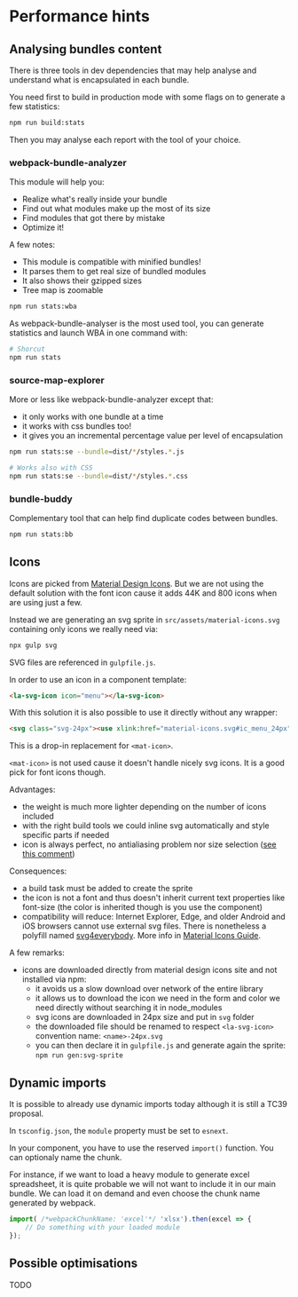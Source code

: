
# Performance hints

## Analysing bundles content

There is three tools in dev dependencies that may help analyse and understand what is encapsulated in each bundle.

You need first to build in production mode with some flags on to generate a few statistics:

```bash
npm run build:stats
```

Then you may analyse each report with the tool of your choice.

### webpack-bundle-analyzer

This module will help you:

- Realize what's really inside your bundle
- Find out what modules make up the most of its size
- Find modules that got there by mistake
- Optimize it!

A few notes:

- This module is compatible with minified bundles!
- It parses them to get real size of bundled modules
- It also shows their gzipped sizes
- Tree map is zoomable

```bash
npm run stats:wba
```

As webpack-bundle-analyser is the most used tool, you can generate statistics and launch WBA in one command with:

```bash
# Shorcut
npm run stats
```

### source-map-explorer

More or less like webpack-bundle-analyzer except that:

- it only works with one bundle at a time
- it works with css bundles too!
- it gives you an incremental percentage value per level of encapsulation

```bash
npm run stats:se --bundle=dist/*/styles.*.js

# Works also with CSS
npm run stats:se --bundle=dist/*/styles.*.css
```

### bundle-buddy

Complementary tool that can help find duplicate codes between bundles.

```bash
npm run stats:bb
```

## Icons

Icons are picked from [Material Design Icons]. But we are not using the default solution with the font icon cause it adds 44K and 800 icons when are using just a few.

Instead we are generating an svg sprite in `src/assets/material-icons.svg` containing only icons we really need via:

```bash
npx gulp svg
```

SVG files are referenced in `gulpfile.js`.

In order to use an icon in a component template:

```html
<la-svg-icon icon="menu"></la-svg-icon>
```

With this solution it is also possible to use it directly without any wrapper:

```html
<svg class="svg-24px"><use xlink:href="material-icons.svg#ic_menu_24px"></use></svg>
```

This is a drop-in replacement for `<mat-icon>`.

`<mat-icon>` is not used cause it doesn't handle nicely svg icons. It is a good pick for font icons though.

Advantages:

- the weight is much more lighter depending on the number of icons included
- with the right build tools we could inline svg automatically and style specific parts if needed
- icon is always perfect, no antialiasing problem nor size selection ([see this comment](https://github.com/google/material-design-icons/issues/582#issuecomment-287492782))

Consequences:

- a build task must be added to create the sprite
- the icon is not a font and thus doesn't inherit current text properties like font-size (the color is inherited though is you use the component)
- compatibility will reduce: Internet Explorer, Edge, and older Android and iOS browsers cannot use external svg files. There is nonetheless a polyfill named [svg4everybody](https://github.com/jonathantneal/svg4everybody). More info in [Material Icons Guide].

A few remarks:

- icons are downloaded directly from material design icons site and not installed via npm:
    - it avoids us a slow download over network of the entire library
    - it allows us to download the icon we need in the form and color we need directly without searching it in node_modules
    - svg icons are downloaded in 24px size and put in `svg` folder
    - the downloaded file should be renamed to respect `<la-svg-icon>` convention name: `<name>-24px.svg`
    - you can then declare it in `gulpfile.js` and generate again the sprite: `npm run gen:svg-sprite`

## Dynamic imports

It is possible to already use dynamic imports today although it is still a TC39 proposal. 

In `tsconfig.json`, the `module` property must be set to `esnext`.

In your component, you have to use the reserved `import()` function. You can optionaly name the chunk.

For instance, if we want to load a heavy module to generate excel spreadsheet, it is quite probable we will not want to include it
in our main bundle. We can load it on demand and even choose the chunk name generated by webpack.

```typescript
import( /*webpackChunkName: 'excel'*/ 'xlsx').then(excel => {
    // Do something with your loaded module
});
```

## Possible optimisations

TODO

[SVG sprite]: https://github.com/google/material-design-icons/tree/master/sprites
[Material Design Icons]: https://github.com/google/material-design-icons
[Material Icons Guide]: http://google.github.io/material-design-icons/
[Material Icons]: https://github.com/marella/material-icons

